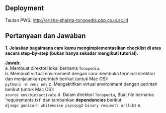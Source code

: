 ## Deployment
Tautan PWS: http://arisha-shaista-tonopedia.pbp.cs.ui.ac.id

## Pertanyaan dan Jawaban
**1. Jelaskan bagaimana cara kamu mengimplementasikan checklist di atas secara step-by-step (bukan hanya sekadar mengikuti tutorial).** </br>  
   
   **Jawab:** </br>
     a. Membuat direktori lokal bernama `Tonopedia`. </br>
     b. Membuat virtual environment dengan cara membuka terminal direktori dan menjalankan perintah berikut (untuk Mac OS): </br>
        ```
        python3 -m venv env
        ```
     c. Mengaktifkan virtual environment dengan perintah berikut (untuk Mac OS): </br>
        ```
        source env/bin/activate
        ```
     d. Dalam direktori `Tonopedia`, Buat file bernama 'requirements.txt' dan tambahkan __dependencies__ berikut: </br>
        ```
        django
        gunicorn
        whitenoise
        psycopg2-binary
        requests
        urllib3
        ```
     e. 
